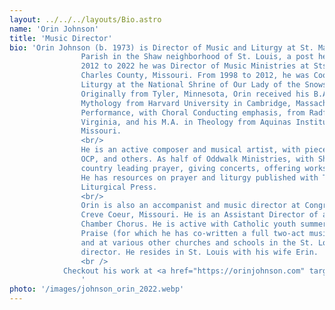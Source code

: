 ```yaml
---
layout: ../../../layouts/Bio.astro
name: 'Orin Johnson'
title: 'Music Director'
bio: 'Orin Johnson (b. 1973) is Director of Music and Liturgy at St. Margaret of Scotland
                Parish in the Shaw neighborhood of St. Louis, a post he has held since 2022. From
                2012 to 2022 he was Director of Music Ministries at Sts. Joachim and Ann Parish in St.
                Charles County, Missouri. From 1998 to 2012, he was Coordinator of Music and
                Liturgy at the National Shrine of Our Lady of the Snows in Belleville, Illinois.
                Originally from Tyler, Minnesota, Orin received his B.A. in Music and Folklore &
                Mythology from Harvard University in Cambridge, Massachusetts, his M.A. in Music
                Performance, with Choral Conducting emphasis, from Radford University in Radford,
                Virginia, and his M.A. in Theology from Aquinas Institute of Theology in St. Louis,
                Missouri.
                <br/>
                He is an active composer and musical artist, with pieces published with ECS, GIA,
                OCP, and others. As half of Oddwalk Ministries, with Shannon Cerneka, he travels the
                country leading prayer, giving concerts, offering workshops and retreats, and more.
                He has resources on prayer and liturgy published with Twenty-third Publications and
                Liturgical Press.
                <br/>
                Orin is also an accompanist and music director at Congregation Shaare Emeth in
                Creve Coeur, Missouri. He is an Assistant Director of and a singer with the St. Louis
                Chamber Chorus. He is active with Catholic youth summer camps such as Youth Sing
                Praise (for which he has co-written a full two-act musical) and One Bread, One Cup,
                and at various other churches and schools in the St. Louis area as a musician and
                director. He resides in St. Louis with his wife Erin. 
                <br />
            Checkout his work at <a href="https://orinjohnson.com" target="_blank">orinjohnson.com.</a>
                '
photo: '/images/johnson_orin_2022.webp'
---
```

